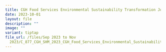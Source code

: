 ```yaml
---
title: CGH Food Services Environmental Sustainability Transformation Journey
date: 2023-10-01
layout: file
description: ""
image: ""
variant: tiptap
file_url: /files/Sep 2023 to Nov
  2023/C_877_CGH_SHM_2023_CGH_Food_Services_Environmental_Sustainability_Transformation_Journey.pdf
---
```

